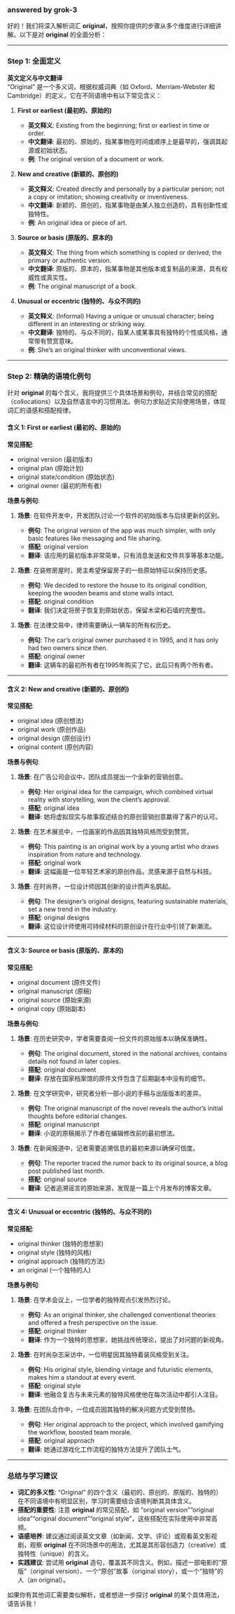 ### answered by grok-3
好的！我们将深入解析词汇 **original**，按照你提供的步骤从多个维度进行详细讲解。以下是对 **original** 的全面分析：

---

### Step 1: 全面定义

**英文定义与中文翻译**  
“Original” 是一个多义词，根据权威词典（如 Oxford、Merriam-Webster 和 Cambridge）的定义，它在不同语境中有以下常见含义：

1. **First or earliest (最初的、原始的)**  
   - **英文释义**: Existing from the beginning; first or earliest in time or order.  
   - **中文翻译**: 最初的、原始的，指某事物在时间或顺序上是最早的，强调其起源或初始状态。  
   - **例**: The original version of a document or work.  

2. **New and creative (新颖的、原创的)**  
   - **英文释义**: Created directly and personally by a particular person; not a copy or imitation; showing creativity or inventiveness.  
   - **中文翻译**: 新颖的、原创的，指某事物是由某人独立创造的，具有创新性或独特性。  
   - **例**: An original idea or piece of art.  

3. **Source or basis (原版的、原本的)**  
   - **英文释义**: The thing from which something is copied or derived; the primary or authentic version.  
   - **中文翻译**: 原版的、原本的，指某事物是其他版本或复制品的来源，具有权威性或真实性。  
   - **例**: The original manuscript of a book.  

4. **Unusual or eccentric (独特的、与众不同的)**  
   - **英文释义**: (Informal) Having a unique or unusual character; being different in an interesting or striking way.  
   - **中文翻译**: 独特的、与众不同的，指某人或某事具有独特的个性或风格，通常带有赞赏意味。  
   - **例**: She’s an original thinker with unconventional views.  

---

### Step 2: 精确的语境化例句

针对 **original** 的每个含义，我将提供三个具体场景和例句，并结合常见的搭配（collocations）以及自然语言中的习惯用法。例句力求贴近实际使用场景，体现词汇的语感和搭配规律。

#### 含义 1: First or earliest (最初的、原始的)  
**常见搭配**:  
- original version (最初版本)  
- original plan (原始计划)  
- original state/condition (原始状态)  
- original owner (最初的所有者)  

**场景与例句**:  
1. **场景**: 在软件开发中，开发团队讨论一个软件的初始版本与后续更新的区别。  
   - **例句**: The original version of the app was much simpler, with only basic features like messaging and file sharing.  
   - **搭配**: original version  
   - **翻译**: 该应用的最初版本非常简单，只有消息发送和文件共享等基本功能。  

2. **场景**: 在装修房屋时，房主希望保留房子的一些原始特征以保持历史感。  
   - **例句**: We decided to restore the house to its original condition, keeping the wooden beams and stone walls intact.  
   - **搭配**: original condition  
   - **翻译**: 我们决定将房子恢复到原始状态，保留木梁和石墙的完整性。  

3. **场景**: 在法律交易中，律师需要确认一辆车的所有权历史。  
   - **例句**: The car’s original owner purchased it in 1995, and it has only had two owners since then.  
   - **搭配**: original owner  
   - **翻译**: 这辆车的最初所有者在1995年购买了它，此后只有两个所有者。  

---

#### 含义 2: New and creative (新颖的、原创的)  
**常见搭配**:  
- original idea (原创想法)  
- original work (原创作品)  
- original design (原创设计)  
- original content (原创内容)  

**场景与例句**:  
1. **场景**: 在广告公司会议中，团队成员提出一个全新的营销创意。  
   - **例句**: Her original idea for the campaign, which combined virtual reality with storytelling, won the client’s approval.  
   - **搭配**: original idea  
   - **翻译**: 她将虚拟现实与故事叙述结合的原创营销创意赢得了客户的认可。  

2. **场景**: 在艺术展览中，一位画家的作品因其独特风格而受到赞赏。  
   - **例句**: This painting is an original work by a young artist who draws inspiration from nature and technology.  
   - **搭配**: original work  
   - **翻译**: 这幅画是一位年轻艺术家的原创作品，灵感来源于自然与科技。  

3. **场景**: 在时尚界，一位设计师因其创新的设计而声名鹊起。  
   - **例句**: The designer’s original designs, featuring sustainable materials, set a new trend in the industry.  
   - **搭配**: original designs  
   - **翻译**: 这位设计师使用可持续材料的原创设计在行业中引领了新潮流。  

---

#### 含义 3: Source or basis (原版的、原本的)  
**常见搭配**:  
- original document (原件文件)  
- original manuscript (原稿)  
- original source (原始来源)  
- original copy (原始副本)  

**场景与例句**:  
1. **场景**: 在历史研究中，学者需要查阅一份文件的原始版本以确保准确性。  
   - **例句**: The original document, stored in the national archives, contains details not found in later copies.  
   - **搭配**: original document  
   - **翻译**: 存放在国家档案馆的原件文件包含了后期副本中没有的细节。  

2. **场景**: 在文学研究中，研究者分析一部小说的手稿与出版版本的差异。  
   - **例句**: The original manuscript of the novel reveals the author’s initial thoughts before editorial changes.  
   - **搭配**: original manuscript  
   - **翻译**: 小说的原稿揭示了作者在编辑修改前的最初想法。  

3. **场景**: 在新闻报道中，记者需要追溯信息的最初来源以确保可信度。  
   - **例句**: The reporter traced the rumor back to its original source, a blog post published last month.  
   - **搭配**: original source  
   - **翻译**: 记者追溯谣言的原始来源，发现是一篇上个月发布的博客文章。  

---

#### 含义 4: Unusual or eccentric (独特的、与众不同的)  
**常见搭配**:  
- original thinker (独特的思想家)  
- original style (独特的风格)  
- original approach (独特的方法)  
- an original (一个独特的人)  

**场景与例句**:  
1. **场景**: 在学术会议上，一位学者的独特观点引发热烈讨论。  
   - **例句**: As an original thinker, she challenged conventional theories and offered a fresh perspective on the issue.  
   - **搭配**: original thinker  
   - **翻译**: 作为一个独特的思想家，她挑战传统理论，提出了对问题的新视角。  

2. **场景**: 在时尚杂志采访中，一位明星因其独特着装风格受到关注。  
   - **例句**: His original style, blending vintage and futuristic elements, makes him a standout at every event.  
   - **搭配**: original style  
   - **翻译**: 他融合复古与未来元素的独特风格使他在每次活动中都引人注目。  

3. **场景**: 在团队合作中，一位成员因其独特的解决问题方式受到赞扬。  
   - **例句**: Her original approach to the project, which involved gamifying the workflow, boosted team morale.  
   - **搭配**: original approach  
   - **翻译**: 她通过游戏化工作流程的独特方法提升了团队士气。  

---

### 总结与学习建议
- **词汇的多义性**: “Original” 的四个含义（最初的、原创的、原版的、独特的）在不同语境中有明显区别，学习时需要结合语境判断其具体含义。  
- **搭配的重要性**: 注意 **original** 的常见搭配，如 “original version”“original idea”“original document”“original style”，这些搭配在实际使用中非常高频。  
- **语感培养**: 建议通过阅读英文文章（如新闻、文学、评论）或观看英文影视剧，观察 **original** 在不同场景中的用法，尤其是其形容创造力（creative）或独特性（unique）的含义。  
- **实践建议**: 尝试用 **original** 造句，覆盖其不同含义。例如，描述一部电影的“原版”（original version）、一个“原创”故事（original story），或一个“独特”的人（an original）。  

如果你有其他词汇需要类似解析，或者想进一步探讨 **original** 的某个具体用法，请告诉我！